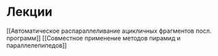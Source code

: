 # Лекции
[[Автоматическое распараллеливание ацикличных фрагментов посл. программ]]
[[Совместное применение методов пирамид и параллелепипедов]]